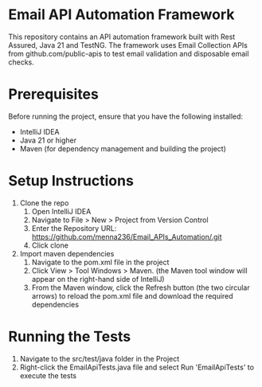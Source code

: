 # Email API Automation Framework
This repository contains an API automation framework built with Rest Assured, Java 21 and TestNG. The
framework uses Email Collection APIs from github.com/public-apis to test email validation and disposable email checks.

# Prerequisites
Before running the project, ensure that you have the following installed:
- IntelliJ IDEA
- Java 21 or higher
- Maven (for dependency management and building the project)

# Setup Instructions
1. Clone the repo
   1. Open IntelliJ IDEA
   2. Navigate to File > New > Project from Version Control
   3. Enter the Repository URL: https://github.com/menna236/Email_APIs_Automation/.git
   4. Click clone
2. Import maven dependencies
   1. Navigate to the pom.xml file in the project
   2. Click View > Tool Windows > Maven. (the Maven tool window will appear on the right-hand side of IntelliJ)
   3. From the Maven window, click the Refresh button (the two circular arrows) to reload the pom.xml file and download the required dependencies

# Running the Tests
1. Navigate to the src/test/java folder in the Project
2. Right-click the EmailApiTests.java file and select Run 'EmailApiTests' to execute the tests
